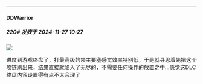 ﻿
*****

####  DDWarrior  
##### 220#       发表于 2024-11-27 10:27

<img src="https://static.saraba1st.com/image/smiley/face2017/091.png" referrerpolicy="no-referrer">

进度到游戏终盘了，打最高级的领主要塞感觉效率特别低，于是就寻思着先把这个项链刷出来，结果直接就陷入了无尽的，不需要任何操作的放置之中...感觉这DLC终盘内容设置得有点不太合理了

